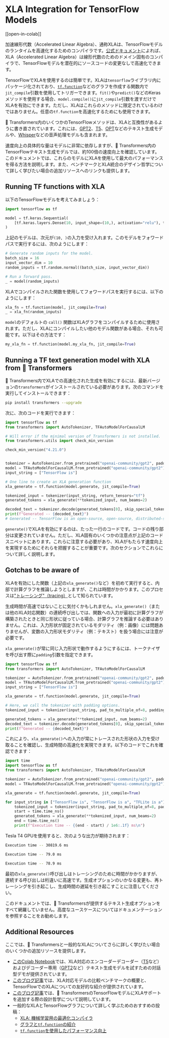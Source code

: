 <!--Copyright 2023 The HuggingFace Team. All rights reserved.

Licensed under the Apache License, Version 2.0 (the "License"); you may not use this file except in compliance with
the License. You may obtain a copy of the License at

http://www.apache.org/licenses/LICENSE-2.0

Unless required by applicable law or agreed to in writing, software distributed under the License is distributed on
an "AS IS" BASIS, WITHOUT WARRANTIES OR CONDITIONS OF ANY KIND, either express or implied. See the License for the
specific language governing permissions and limitations under the License.

⚠️ Note that this file is in Markdown but contain specific syntax for our doc-builder (similar to MDX) that may not be
rendered properly in your Markdown viewer.

-->

# XLA Integration for TensorFlow Models

[[open-in-colab]]

加速線形代数（Accelerated Linear Algebra）、通称XLAは、TensorFlowモデルのランタイムを高速化するためのコンパイラです。[公式ドキュメント](https://www.tensorflow.org/xla)によれば、XLA（Accelerated Linear Algebra）は線形代数のためのドメイン固有のコンパイラで、TensorFlowモデルを潜在的にソースコードの変更なしで高速化できます。

TensorFlowでXLAを使用するのは簡単です。XLAは`tensorflow`ライブラリ内にパッケージ化されており、[`tf.function`](https://www.tensorflow.org/guide/intro_to_graphs)などのグラフを作成する関数内で`jit_compile`引数を使用してトリガーできます。`fit()`や`predict()`などのKerasメソッドを使用する場合、`model.compile()`に`jit_compile`引数を渡すだけでXLAを有効にできます。ただし、XLAはこれらのメソッドに限定されているわけではありません。任意の`tf.function`を高速化するためにも使用できます。

🤗 Transformers内のいくつかのTensorFlowメソッドは、XLAと互換性があるように書き直されています。これには、[GPT2](https://hf-mirror.com/docs/transformers/model_doc/gpt2)、[T5](https://hf-mirror.com/docs/transformers/model_doc/t5)、[OPT](https://hf-mirror.com/docs/transformers/model_doc/opt)などのテキスト生成モデルや、[Whisper](https://hf-mirror.com/docs/transformers/model_doc/whisper)などの音声処理モデルも含まれます。

速度向上の具体的な量はモデルに非常に依存しますが、🤗 Transformers内のTensorFlowテキスト生成モデルでは、約100倍の速度向上を確認しています。このドキュメントでは、これらのモデルにXLAを使用して最大のパフォーマンスを得る方法を説明します。また、ベンチマークとXLA統合のデザイン哲学について詳しく学びたい場合の追加リソースへのリンクも提供します。

## Running TF functions with XLA

以下のTensorFlowモデルを考えてみましょう：


```py
import tensorflow as tf

model = tf.keras.Sequential(
    [tf.keras.layers.Dense(10, input_shape=(10,), activation="relu"), tf.keras.layers.Dense(5, activation="softmax")]
)
```

上記のモデルは、次元が`(10, )`の入力を受け入れます。このモデルをフォワードパスで実行するには、次のようにします：


```py
# Generate random inputs for the model.
batch_size = 16
input_vector_dim = 10
random_inputs = tf.random.normal((batch_size, input_vector_dim))

# Run a forward pass.
_ = model(random_inputs)
```

XLAでコンパイルされた関数を使用してフォワードパスを実行するには、以下のようにします：


```py
xla_fn = tf.function(model, jit_compile=True)
_ = xla_fn(random_inputs)
```

`model`のデフォルトの `call()` 関数はXLAグラフをコンパイルするために使用されます。ただし、XLAにコンパイルしたい他のモデル関数がある場合、それも可能です。以下はその方法です：


```py
my_xla_fn = tf.function(model.my_xla_fn, jit_compile=True)
```

## Running a TF text generation model with XLA from 🤗 Transformers

🤗 Transformers内でXLAでの高速化された生成を有効にするには、最新バージョンの`transformers`がインストールされている必要があります。次のコマンドを実行してインストールできます：

```bash
pip install transformers --upgrade
```

次に、次のコードを実行できます：


```py
import tensorflow as tf
from transformers import AutoTokenizer, TFAutoModelForCausalLM

# Will error if the minimal version of Transformers is not installed.
from transformers.utils import check_min_version

check_min_version("4.21.0")


tokenizer = AutoTokenizer.from_pretrained("openai-community/gpt2", padding_side="left", pad_token="</s>")
model = TFAutoModelForCausalLM.from_pretrained("openai-community/gpt2")
input_string = ["TensorFlow is"]

# One line to create an XLA generation function
xla_generate = tf.function(model.generate, jit_compile=True)

tokenized_input = tokenizer(input_string, return_tensors="tf")
generated_tokens = xla_generate(**tokenized_input, num_beams=2)

decoded_text = tokenizer.decode(generated_tokens[0], skip_special_tokens=True)
print(f"Generated -- {decoded_text}")
# Generated -- TensorFlow is an open-source, open-source, distributed-source application # framework for the
```

`generate()`でXLAを有効にするのは、たった一行のコードです。コードの残り部分は変更されていません。ただし、XLA固有のいくつかの注意点が上記のコードスニペットにあります。これらに注意する必要があり、XLAがもたらす速度向上を実現するためにそれらを把握することが重要です。次のセクションでこれらについて詳しく説明します。


## Gotchas to be aware of

XLAを有効にした関数（上記の`xla_generate()`など）を初めて実行すると、内部で計算グラフを推論しようとしますが、これは時間がかかります。このプロセスは["トレーシング"（tracing）](https://www.tensorflow.org/guide/intro_to_graphs#when_is_a_function_tracing)として知られています。

生成時間が高速ではないことに気付くかもしれません。`xla_generate()`（または他のXLA対応関数）の連続呼び出しでは、関数への入力が最初に計算グラフが構築されたときと同じ形状に従っている場合、計算グラフを推論する必要はありません。これは、入力形状が固定されているモダリティ（例：画像）には問題ありませんが、変数の入力形状モダリティ（例：テキスト）を扱う場合には注意が必要です。

`xla_generate()`が常に同じ入力形状で動作するようにするには、トークナイザを呼び出す際に`padding`引数を指定できます。

```py
import tensorflow as tf
from transformers import AutoTokenizer, TFAutoModelForCausalLM

tokenizer = AutoTokenizer.from_pretrained("openai-community/gpt2", padding_side="left", pad_token="</s>")
model = TFAutoModelForCausalLM.from_pretrained("openai-community/gpt2")
input_string = ["TensorFlow is"]

xla_generate = tf.function(model.generate, jit_compile=True)

# Here, we call the tokenizer with padding options.
tokenized_input = tokenizer(input_string, pad_to_multiple_of=8, padding=True, return_tensors="tf")

generated_tokens = xla_generate(**tokenized_input, num_beams=2)
decoded_text = tokenizer.decode(generated_tokens[0], skip_special_tokens=True)
print(f"Generated -- {decoded_text}")
```

これにより、`xla_generate()`への入力が常にトレースされた形状の入力を受け取ることを確認し、生成時間の高速化を実現できます。以下のコードでこれを確認できます：

```py
import time
import tensorflow as tf
from transformers import AutoTokenizer, TFAutoModelForCausalLM

tokenizer = AutoTokenizer.from_pretrained("openai-community/gpt2", padding_side="left", pad_token="</s>")
model = TFAutoModelForCausalLM.from_pretrained("openai-community/gpt2")

xla_generate = tf.function(model.generate, jit_compile=True)

for input_string in ["TensorFlow is", "TensorFlow is a", "TFLite is a"]:
    tokenized_input = tokenizer(input_string, pad_to_multiple_of=8, padding=True, return_tensors="tf")
    start = time.time_ns()
    generated_tokens = xla_generate(**tokenized_input, num_beams=2)
    end = time.time_ns()
    print(f"Execution time -- {(end - start) / 1e6:.1f} ms\n")
```

Tesla T4 GPUを使用すると、次のような出力が期待されます：

```bash
Execution time -- 30819.6 ms

Execution time -- 79.0 ms

Execution time -- 78.9 ms
```

最初の`xla_generate()`呼び出しはトレーシングのために時間がかかりますが、連続する呼び出しは桁違いに高速です。生成オプションのいかなる変更も、再トレーシングを引き起こし、生成時間の遅延を引き起こすことに注意してください。

このドキュメントでは、🤗 Transformersが提供するテキスト生成オプションをすべて網羅していません。高度なユースケースについてはドキュメンテーションを参照することをお勧めします。

## Additional Resources

ここでは、🤗 Transformersと一般的なXLAについてさらに詳しく学びたい場合のいくつかの追加リソースを提供します。

* [このColab Notebook](https://colab.research.google.com/github/huggingface/blog/blob/main/notebooks/91_tf_xla_generate.ipynb)では、XLA対応のエンコーダーデコーダー（[T5](https://hf-mirror.com/docs/transformers/model_doc/t5)など）およびデコーダー専用（[GPT2](https://hf-mirror.com/docs/transformers/model_doc/gpt2)など）テキスト生成モデルを試すための対話型デモが提供されています。
* [このブログ記事](https://hf-mirror.com/blog/tf-xla-generate)では、XLA対応モデルの比較ベンチマークの概要と、TensorFlowでのXLAについての友好的な紹介が提供されています。
* [このブログ記事](https://blog.tensorflow.org/2022/11/how-hugging-face-improved-text-generation-performance-with-xla.html)では、🤗 TransformersのTensorFlowモデルにXLAサポートを追加する際の設計哲学について説明しています。
* 一般的なXLAとTensorFlowグラフについて詳しく学ぶためのおすすめの投稿：
    * [XLA: 機械学習用の最適化コンパイラ](https://www.tensorflow.org/xla)
    * [グラフと`tf.function`の紹介](https://www.tensorflow.org/guide/intro_to_graphs)
    * [`tf.function`を使用したパフォーマンス向上](https://www.tensorflow.org/guide/function)
